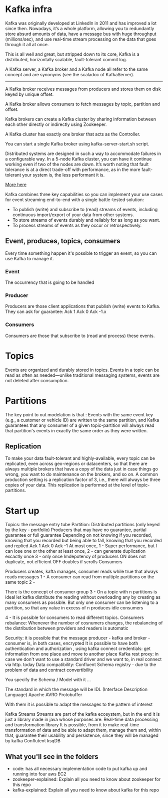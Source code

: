 # Kafka infra

Kafka was originally developed at LinkedIn in 2011 and has improved a lot since then. Nowadays, it’s a whole platform, allowing you to redundantly store absurd amounts of data, have a message bus with huge throughput (millions/sec), and use real-time stream processing on the data that goes through it all at once.

This is all well and great, but stripped down to its core, Kafka is a distributed, horizontally scalable, fault-tolerant commit log.

A Kafka server, a Kafka broker and a Kafka node all refer to the same concept and are synonyms (see the scaladoc of KafkaServer).

---

A Kafka broker receives messages from producers and stores them on disk keyed by unique offset.

A Kafka broker allows consumers to fetch messages by topic, partition and offset.

Kafka brokers can create a Kafka cluster by sharing information between each other directly or indirectly using Zookeeper.

A Kafka cluster has exactly one broker that acts as the Controller.

You can start a single Kafka broker using kafka-server-start.sh script.

Distributed systems are designed in such a way to accommodate failures in a configurable way. In a 5-node Kafka cluster, you can have it continue working even if two of the nodes are down. It’s worth noting that fault tolerance is at a direct trade-off with performance, as in the more fault-tolerant your system is, the less performant it is.

<a href="https://betterprogramming.pub/thorough-introduction-to-apache-kafka-6fbf2989bbc1">More here </a>


Kafka combines three key capabilities so you can implement your use cases for event streaming end-to-end with a single battle-tested solution:

* To publish (write) and subscribe to (read) streams of events, including continuous import/export of your data from other systems.
* To store streams of events durably and reliably for as long as you want.
* To process streams of events as they occur or retrospectively.

## Event, produces, topics, consumers

Every time something happen it's possible to trigger an event, so you can use Kafka to manage it. 

### Event

The occurrency that is going to be handled

### Producer

Producers are those client applications that publish (write) events to Kafka. They can ask for guarantee: Ack 1 Ack 0 Ack -1.x

### Consumers

Consumers are those that subscribe to (read and process) these events.

# Topics

Events are organized and durably stored in topics. Events in a topic can be read as often as needed—unlike traditional messaging systems, events are not deleted after consumption.

# Partitions

The key point to out modelation is that : Events with the same event key (e.g., a customer or vehicle ID) are written to the same partition, and Kafka guarantees that any consumer of a given topic-partition will always read that partition's events in exactly the same order as they were written.

## Replication

To make your data fault-tolerant and highly-available, every topic can be replicated, even across geo-regions or datacenters, so that there are always multiple brokers that have a copy of the data just in case things go wrong, you want to do maintenance on the brokers, and so on. A common production setting is a replication factor of 3, i.e., there will always be three copies of your data. This replication is performed at the level of topic-partitions.


# Start up

Topics: the message entry tube 
Partition: Distributed partitions (only keyed by the key - portfolio)
Producers that may have no guarantee, partial guarantee or full guarantee Depending on not knowing if you recorded, knowing that you recorded but being able to fall, knowing that you recorded and replied 
Ack 1 Ack 0 Ack -1 
At most once, 1 - Super performance, but I can lose one or the other
at least once, 2 - can generate duplication
excactly once  3 - only once Imdepotency of producers ON does not duplicate, not efficient OFF doubles if scrolls Consumers

Producers creates, kafta manages, consumer reads while true that always reads messages 1 - A consumer can read from multiple partitions on the same topic 2 - 

There is the concept of consumer group 3 - On a topic with n partitions is ideal let kafka distribute the reading without overloading any by creating as many consumers as possible. But only one consumer can be listening to a partition, so that any value in excess of n produces idle consumers 

4 - It is possible for consumers to read different topics. Consumers rebalance: Whenever the number of cosnumers changes, the rebalancing of the distribution between providers and readers is automatic 

Security: it is possible that the message producer - kafka and broker - consumer is, in both cases, encrypted It is possible to have both authentication and authorization , using kafka connect credentials: get information from one place and move to another place Kafka rest proxy: in case we don't want to use a standard driver and we want to, in real connect via http. today Data compatibility: Confluent Schema registry - due to the problem of data and contract convertibility 

You specify the Schema / Model with it ... 

The standard in which the message will be IDL (Interface Description Language) 
Apache AVRO 
Protobuffer 

With them it is possible to adapt the messages to the pattern of interest 

Kafka Streams Streams are part of the kafka ecosystem, but in the end it is just a library made in java whose purposes are: 
  Real-time data processing and transformation library It is possible, from it to make real-time transformation of data and be able to adapt them, manage them and, within that, guarantee their usability and persistence, since they will be managed by kafka Conflutent ksqDB

## What you'll see in the folders

- code: has all necessary implementation code to put kafka up and running into four aws EC2
- zookeeper-explained: Explain all you need to know about zookeeper for this repo
- kafka-explained: Explain all you need to know about kafka for this repo